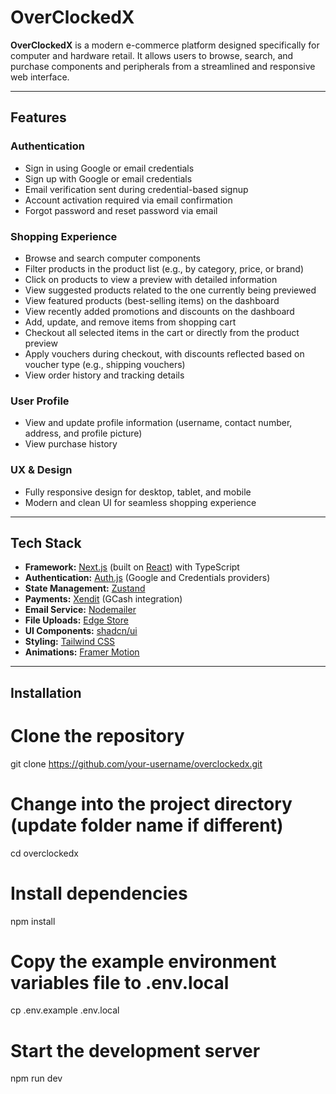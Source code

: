 # OverClockedX

**OverClockedX** is a modern e-commerce platform designed specifically for computer and hardware retail. It allows users to browse, search, and purchase components and peripherals from a streamlined and responsive web interface.

---

## Features

### Authentication
- Sign in using Google or email credentials  
- Sign up with Google or email credentials  
- Email verification sent during credential-based signup  
- Account activation required via email confirmation  
- Forgot password and reset password via email  

### Shopping Experience
- Browse and search computer components  
- Filter products in the product list (e.g., by category, price, or brand)  
- Click on products to view a preview with detailed information  
- View suggested products related to the one currently being previewed  
- View featured products (best-selling items) on the dashboard  
- View recently added promotions and discounts on the dashboard  
- Add, update, and remove items from shopping cart  
- Checkout all selected items in the cart or directly from the product preview  
- Apply vouchers during checkout, with discounts reflected based on voucher type (e.g., shipping vouchers)  
- View order history and tracking details  

### User Profile
- View and update profile information (username, contact number, address, and profile picture)  
- View purchase history  

### UX & Design
- Fully responsive design for desktop, tablet, and mobile  
- Modern and clean UI for seamless shopping experience  

---

## Tech Stack

- **Framework:** [Next.js](https://nextjs.org/) (built on [React](https://reactjs.org/)) with TypeScript  
- **Authentication:** [Auth.js](https://authjs.dev/) (Google and Credentials providers)  
- **State Management:** [Zustand](https://zustand-demo.pmnd.rs/)  
- **Payments:** [Xendit](https://www.xendit.co/) (GCash integration)  
- **Email Service:** [Nodemailer](https://nodemailer.com/)  
- **File Uploads:** [Edge Store](https://edgestore.dev/)  
- **UI Components:** [shadcn/ui](https://ui.shadcn.dev/)  
- **Styling:** [Tailwind CSS](https://tailwindcss.com/)  
- **Animations:** [Framer Motion](https://www.framer.com/motion/)  

---

## Installation

# Clone the repository
git clone https://github.com/your-username/overclockedx.git

# Change into the project directory (update folder name if different)
cd overclockedx

# Install dependencies
npm install

# Copy the example environment variables file to .env.local
cp .env.example .env.local

# Start the development server
npm run dev



